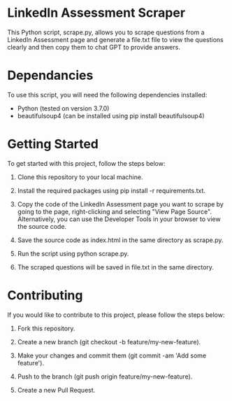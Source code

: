 # LinkedIn Assessment Scraper

This Python script, scrape.py, allows you to scrape questions from a LinkedIn Assessment page and generate a file.txt file to view the questions clearly and then copy them to chat GPT to provide answers.

# Dependancies

To use this script, you will need the following dependencies installed:

- Python (tested on version 3.7.0)
- beautifulsoup4 (can be installed using pip install beautifulsoup4)

# Getting Started

To get started with this project, follow the steps below:

1. Clone this repository to your local machine.

2. Install the required packages using pip install -r requirements.txt.

3. Copy the code of the LinkedIn Assessment page you want to scrape by going to the page, right-clicking and selecting "View Page Source". Alternatively, you can use the Developer Tools in your browser to view the source code.

4. Save the source code as index.html in the same directory as scrape.py.

5. Run the script using python scrape.py.

6. The scraped questions will be saved in file.txt in the same directory.

# Contributing

If you would like to contribute to this project, please follow the steps below:

1. Fork this repository.

2. Create a new branch (git checkout -b feature/my-new-feature).

3. Make your changes and commit them (git commit -am 'Add some feature').

4. Push to the branch (git push origin feature/my-new-feature).

5. Create a new Pull Request.
